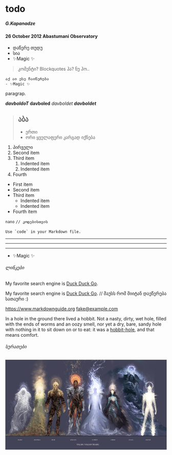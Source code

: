 # todo
##### G.Kapanadze

#### 26 October 2012 Abastumani Observatory
- დაწერე თუდუ
- სია
- ✨Magic ✨

> კომენტი? Blockquotes
> ჰა?
> ნუ ჰო..

```
აქ აი ესე ჩაიწერება
- ✨Magic ✨

```
paragrap.

*****davboldoT*****
__davboled__
_davboldet_
___davboldet___

> ## აბა
> - ერთი
> - ორი
> ყველაფერი კარგად იქნება

1. პირველი
2. Second item
3. Third item
    1. Indented item
    2. Indented item
4. Fourth


- First item
- Second item
- Third item
    - Indented item
    - Indented item
- Fourth item


`nano` `// კოდებისთვის`

``Use `code` in your Markdown file.``

***
---
_______________________________

- ✨Magic ✨

###### ლინკები
My favorite search engine is [Duck Duck Go](https://duckduckgo.com).

My favorite search engine is [Duck Duck Go](https://duckduckgo.com "The best search engine for privacy"). // მაუსს რომ მიიტან დაეწერება სათაური :)


<https://www.markdownguide.org>
<fake@example.com>



In a hole in the ground there lived a hobbit. Not a nasty, dirty, wet hole, filled with the ends of worms and an oozy smell, nor yet a dry, bare, sandy hole with nothing in it to sit down on or to eat: it was a [hobbit-hole][1], and that means comfort.

[1]: <https://en.wikipedia.org/wiki/Hobbit#Lifestyle> "Hobbit lifestyles"


###### სურათები

![The valars!](PHD_/valars.jpg "ვალარები")
